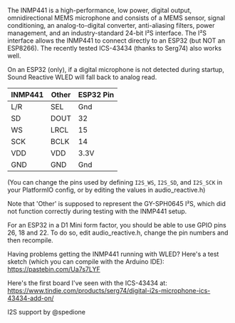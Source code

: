 The INMP441 is a high-performance, low power, digital output, omnidirectional MEMS microphone and consists of a MEMS sensor, signal conditioning, an analog-to-digital converter, anti-aliasing filters, power management, and an industry-standard 24-bit I²S interface. The I²S interface allows the INMP441 to connect directly to an ESP32 (but NOT an ESP8266). The recently tested ICS-43434 (thanks to Serg74) also works well.

On an ESP32 (only), if a digital microphone is not detected during startup, Sound Reactive WLED will fall back to analog read.

| INMP441 | Other | ESP32 Pin
| ---- | ---- | ----
| L/R | SEL | Gnd
| SD | DOUT | 32
| WS | LRCL | 15
| SCK | BCLK | 14
| VDD | VDD | 3.3V
| GND | GND | Gnd

(You can change the pins used by defining `I2S_WS`, `I2S_SD`, and `I2S_SCK` in your PlatformIO config, or by editing the values in audio_reactive.h)

Note that 'Other' is supposed to represent the GY-SPH0645 I²S, which did not function correctly during testing with the INMP441 setup.

For an ESP32 in a D1 Mini form factor, you should be able to use GPIO pins 26, 18 and 22. To do so, edit audio_reactive.h, change the pin numbers and then recompile.

Having problems getting the INMP441 running with WLED? Here's a test sketch (which you can compile with the Arduino IDE): https://pastebin.com/Ua7s7LYF

Here's the first board I've seen with the ICS-43434 at: https://www.tindie.com/products/serg74/digital-i2s-microphone-ics-43434-add-on/

I2S support by @spedione